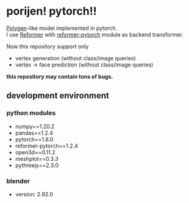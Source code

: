 # porijen! pytorch!!
[Polygen](https://arxiv.org/abs/2002.10880)-like model implemented in pytorch.<br>
I use [Reformer](https://arxiv.org/abs/2001.04451) with [reformer-pytorch](https://github.com/lucidrains/reformer-pytorch) module as backend transformer.

Now this repository support only 
- vertex generation (without class/image queries)
- vertex -> face prediction (without class/image queries)

<b>this repository may contain tons of bugs.</b>


## development environment
### python modules
- numpy==1.20.2
- pandas==1.2.4
- pytorch==1.8.0
- reformer-pytorch==1.2.4
- open3d==0.11.2
- meshplot==0.3.3
- pythreejs==2.3.0

### blender
- version: 2.92.0
